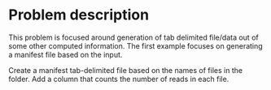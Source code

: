 Problem description
====
This problem is focused around generation of tab delimited file/data out of some other computed information. 
The first example focuses on generating a manifest file based on the input.

Create a manifest tab-delimited file based on the names of files in the folder. Add a column that counts the number of reads in each file.
